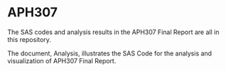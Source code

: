 # APH307

The SAS codes and analysis results in the APH307 Final Report are all in this repository.

The document, Analysis, illustrates the SAS Code for the analysis and visualization of APH307 Final Report.
